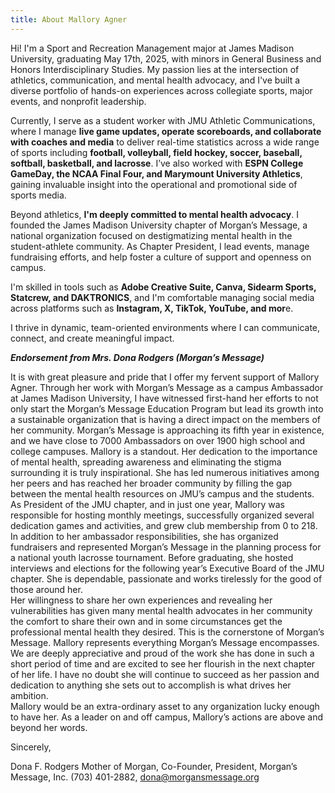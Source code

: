 ```yaml
---
title: About Mallory Agner
---
```


Hi! I'm a Sport and Recreation Management major at James Madison University, graduating May 17th, 2025, with minors in General Business and Honors Interdisciplinary Studies. My passion lies at the intersection of athletics, communication, and mental health advocacy, and I've built a diverse portfolio of hands-on experiences across collegiate sports, major events, and nonprofit leadership.

Currently, I serve as a student worker with JMU Athletic Communications, where I manage **live game updates, operate scoreboards, and collaborate with coaches and media** to deliver real-time statistics across a wide range of sports including **football, volleyball, field hockey, soccer, baseball, softball, basketball, and lacrosse**. I’ve also worked with **ESPN College GameDay, the NCAA Final Four, and Marymount University Athletics**, gaining invaluable insight into the operational and promotional side of sports media.

Beyond athletics, **I'm deeply committed to mental health advocacy**. I founded the James Madison University chapter of Morgan’s Message, a national organization focused on destigmatizing mental health in the student-athlete community. As Chapter President, I lead events, manage fundraising efforts, and help foster a culture of support and openness on campus.

I'm skilled in tools such as **Adobe Creative Suite, Canva, Sidearm Sports, Statcrew, and DAKTRONICS**, and I'm comfortable managing social media across platforms such as **Instagram, X, TikTok, YouTube, and mor**e.

I thrive in dynamic, team-oriented environments where I can communicate, connect, and create meaningful impact.









***Endorsement from Mrs. Dona Rodgers (Morgan’s Message)***


It is with great pleasure and pride that I offer my fervent support of Mallory Agner. Through her work with Morgan’s Message as a campus Ambassador at James Madison University, I  have witnessed first-hand her efforts to not only start the Morgan’s Message Education  Program but lead its growth into a sustainable organization that is having a direct impact on  the members of her community. 
Morgan’s Message is approaching its fifth year in existence, and we have close to 7000  Ambassadors on over 1900 high school and college campuses. Mallory is a standout. Her  dedication to the importance of mental health, spreading awareness and eliminating the  stigma surrounding it is truly inspirational. She has led numerous initiatives among her  peers and has reached her broader community by filling the gap between the mental health  resources on JMU’s campus and the students. 
As President of the JMU chapter, and in just one year, Mallory was responsible for hosting  monthly meetings, successfully organized several dedication games and activities, and  grew club membership from 0 to 218. In addition to her ambassador responsibilities, she  has organized fundraisers and represented Morgan’s Message in the planning process for a  national youth lacrosse tournament. Before graduating, she hosted interviews and  elections for the following year’s Executive Board of the JMU chapter. She is dependable,  passionate and works tirelessly for the good of those around her.  
Her willingness to share her own experiences and revealing her vulnerabilities has given  many mental health advocates in her community the comfort to share their own and in  some circumstances get the professional mental health they desired. This is the  cornerstone of Morgan’s Message. 
Mallory represents everything Morgan’s Message encompasses. We are deeply  appreciative and proud of the work she has done in such a short period of time and are  excited to see her flourish in the next chapter of her life. I have no doubt she will continue to succeed as her passion and dedication to anything she sets out to accomplish is what  drives her ambition.  
Mallory would be an extra-ordinary asset to any organization lucky enough to have her. As a  leader on and off campus, Mallory’s actions are above and beyond her words. 

Sincerely, 

Dona F. Rodgers 
Mother of Morgan, Co-Founder, President, Morgan’s Message, Inc. 
(703) 401-2882, dona@morgansmessage.org
